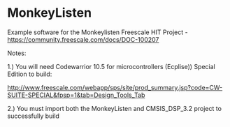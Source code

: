 MonkeyListen
=========

Example software for the Monkeylisten Freescale HIT Project - https://community.freescale.com/docs/DOC-100207


Notes:

1.)   You will need Codewarrior 10.5 for microcontrollers (Ecplise)) Special Edition to build:

http://www.freescale.com/webapp/sps/site/prod_summary.jsp?code=CW-SUITE-SPECIAL&fpsp=1&tab=Design_Tools_Tab

2.)  You must import both the MonkeyListen and CMSIS_DSP_3.2 project to successfully build